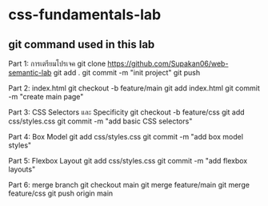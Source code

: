 # css-fundamentals-lab

## git command used in this lab 
Part 1: การเตรียมโปรเจค
git clone https://github.com/Supakan06/web-semantic-lab
git add . 
git commit -m  "init project"
git push

Part 2: index.html
git checkout -b feature/main
git add index.html
git commit -m "create main page"

Part 3: CSS Selectors และ Specificity
git checkout -b feature/css
git add css/styles.css
git commit -m "add basic CSS selectors"

Part 4: Box Model
git add css/styles.css
git commit -m "add box model styles"

Part 5: Flexbox Layout
git add css/styles.css
git commit -m "add flexbox layouts" 

Part 6: merge branch
git checkout main
git merge feature/main
git merge feature/css
git push origin main